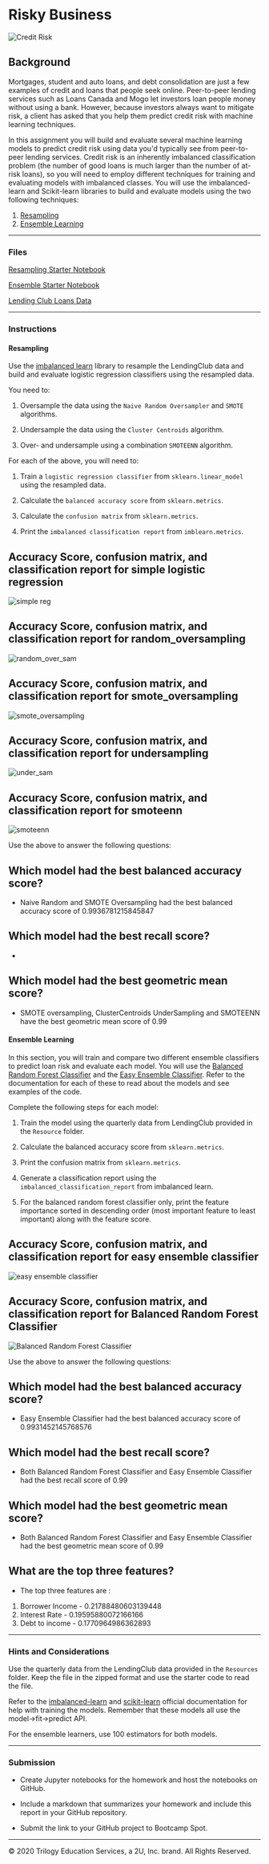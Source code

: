 # Risky Business

![Credit Risk](Images/credit-risk.jpg)

## Background

Mortgages, student and auto loans, and debt consolidation are just a few examples of credit and loans that people seek online. Peer-to-peer lending services such as Loans Canada and Mogo let investors loan people money without using a bank. However, because investors always want to mitigate risk, a client has asked that you help them predict credit risk with machine learning techniques.

In this assignment you will build and evaluate several machine learning models to predict credit risk using data you'd typically see from peer-to-peer lending services. Credit risk is an inherently imbalanced classification problem (the number of good loans is much larger than the number of at-risk loans), so you will need to employ different techniques for training and evaluating models with imbalanced classes. You will use the imbalanced-learn and Scikit-learn libraries to build and evaluate models using the two following techniques:

1. [Resampling](#Resampling)
2. [Ensemble Learning](#Ensemble-Learning)

- - -

### Files

[Resampling Starter Notebook](Starter_Code/credit_risk_resampling.ipynb)

[Ensemble Starter Notebook](Starter_Code/credit_risk_ensemble.ipynb)

[Lending Club Loans Data](Instructions/Resources/LoanStats_2019Q1.csv.zip)

- - -

### Instructions

#### Resampling

Use the [imbalanced learn](https://imbalanced-learn.readthedocs.io) library to resample the LendingClub data and build and evaluate logistic regression classifiers using the resampled data.

You need to:

1. Oversample the data using the `Naive Random Oversampler` and `SMOTE` algorithms.

2. Undersample the data using the `Cluster Centroids` algorithm.

3. Over- and undersample using a combination `SMOTEENN` algorithm.


For each of the above, you will need to:

1. Train a `logistic regression classifier` from `sklearn.linear_model` using the resampled data.

2. Calculate the `balanced accuracy score` from `sklearn.metrics`.

3. Calculate the `confusion matrix` from `sklearn.metrics`.

4. Print the `imbalanced classification report` from `imblearn.metrics`.

## Accuracy Score, confusion matrix, and classification report for simple logistic regression
![simple reg](Images/simple_reg.JPG)

## Accuracy Score, confusion matrix, and classification report for random_oversampling
![random_over_sam](Images/random_over_sam.JPG)

## Accuracy Score, confusion matrix, and classification report for smote_oversampling
![smote_oversampling](Images/smote_over_sam.JPG)

## Accuracy Score, confusion matrix, and classification report for undersampling
![under_sam](Images/under_sam.JPG)

## Accuracy Score, confusion matrix, and classification report for smoteenn
![smoteenn](Images/smoteenn.JPG)

Use the above to answer the following questions:

## Which model had the best balanced accuracy score?
* Naive Random and SMOTE Oversampling had the best balanced accuracy score of  0.9936781215845847

## Which model had the best recall score?
* 

## Which model had the best geometric mean score?
* SMOTE oversampling, ClusterCentroids UnderSampling and SMOTEENN have the best geometric mean score of 0.99

#### Ensemble Learning

In this section, you will train and compare two different ensemble classifiers to predict loan risk and evaluate each model. You will use the [Balanced Random Forest Classifier](https://imbalanced-learn.readthedocs.io/en/stable/generated/imblearn.ensemble.BalancedRandomForestClassifier.html#imblearn-ensemble-balancedrandomforestclassifier) and the [Easy Ensemble Classifier](https://imbalanced-learn.readthedocs.io/en/stable/generated/imblearn.ensemble.EasyEnsembleClassifier.html#imblearn-ensemble-easyensembleclassifier). Refer to the documentation for each of these to read about the models and see examples of the code.

Complete the following steps for each model:

1. Train the model using the quarterly data from LendingClub provided in the `Resource` folder.

2. Calculate the balanced accuracy score from `sklearn.metrics`.

3. Print the confusion matrix from `sklearn.metrics`.

4. Generate a classification report using the `imbalanced_classification_report` from imbalanced learn.

5. For the balanced random forest classifier only, print the feature importance sorted in descending order (most important feature to least important) along with the feature score.

## Accuracy Score, confusion matrix, and classification report for easy ensemble classifier
![easy ensemble classifier](Images/easy_ensemble.JPG)

## Accuracy Score, confusion matrix, and classification report for Balanced Random Forest Classifier
![Balanced Random Forest Classifier](Images/balanced_random_forest.JPG)

Use the above to answer the following questions:

## Which model had the best balanced accuracy score?
* Easy Ensemble Classifier had the best balanced accuracy score of 0.9931452145768576

## Which model had the best recall score?
* Both Balanced Random Forest Classifier and Easy Ensemble Classifier had the best recall score of 0.99

## Which model had the best geometric mean score?
* Both Balanced Random Forest Classifier and Easy Ensemble Classifier had the best geometric mean score of 0.99

## What are the top three features?
* The top three features are :
1) Borrower Income - 0.21788480603139448
2) Interest Rate - 0.19595880072166166
3) Debt to income - 0.1770964986362893

- - -

### Hints and Considerations

Use the quarterly data from the LendingClub data provided in the `Resources` folder. Keep the file in the zipped format and use the starter code to read the file.

Refer to the [imbalanced-learn](https://imbalanced-learn.readthedocs.io/en/stable/) and [scikit-learn](https://scikit-learn.org/stable/) official documentation for help with training the models. Remember that these models all use the model->fit->predict API.

For the ensemble learners, use 100 estimators for both models.

- - -

### Submission

* Create Jupyter notebooks for the homework and host the notebooks on GitHub.

* Include a markdown that summarizes your homework and include this report in your GitHub repository.

* Submit the link to your GitHub project to Bootcamp Spot.

- - -

© 2020 Trilogy Education Services, a 2U, Inc. brand. All Rights Reserved.

